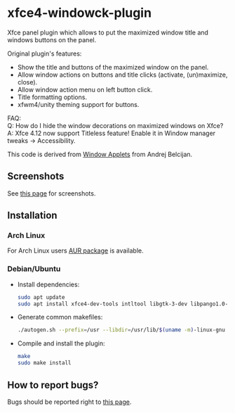 # xfce4-windowck-plugin

Xfce panel plugin which allows to put the maximized window title and windows buttons on the panel.

Original plugin's features:

* Show the title and buttons of the maximized window on the panel.
* Allow window actions on buttons and title clicks (activate, (un)maximize, close).
* Allow window action menu on left button click.
* Title formatting options.
* xfwm4/unity theming support for buttons.

FAQ:  
Q: How do I hide the window decorations on maximized windows on Xfce?  
A: Xfce 4.12 now support Titleless feature! Enable it in Window manager tweaks → Accessibility.

This code is derived from [Window Applets](https://www.gnome-look.org/p/1115400) from Andrej Belcijan.

## Screenshots

See [this page](https://goodies.xfce.org/projects/panel-plugins/xfce4-windowck-plugin) for screenshots.

## Installation

### Arch Linux

For Arch Linux users [AUR package](https://aur.archlinux.org/packages/xfce4-windowck-plugin/) is available.

### Debian/Ubuntu

* Install dependencies:

  ```bash
  sudo apt update
  sudo apt install xfce4-dev-tools intltool libgtk-3-dev libpango1.0-dev libwnck-3-dev libxfce4panel-2.0-dev libxfce4ui-2-dev libxfce4util-dev libxfconf-0-dev
  ```

* Generate common makefiles:
  
  ```bash
  ./autogen.sh --prefix=/usr --libdir=/usr/lib/$(uname -m)-linux-gnu
  ```

* Compile and install the plugin:

  ```bash
  make
  sudo make install
  ```

## How to report bugs?

Bugs should be reported right to [this page](https://gitlab.xfce.org/panel-plugins/xfce4-windowck-plugin/-/issues).
